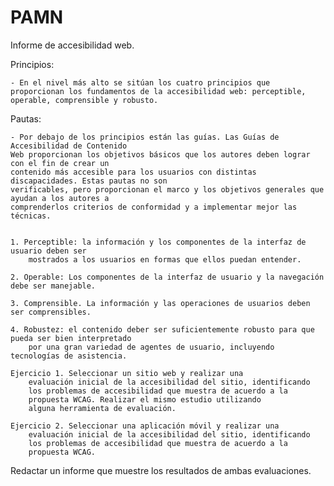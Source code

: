 # PAMN

Informe de accesibilidad web.

Principios: 

    - En el nivel más alto se sitúan los cuatro principios que
    proporcionan los fundamentos de la accesibilidad web: perceptible,
    operable, comprensible y robusto.

Pautas: 

    - Por debajo de los principios están las guías. Las Guías de Accesibilidad de Contenido
    Web proporcionan los objetivos básicos que los autores deben lograr con el fin de crear un
    contenido más accesible para los usuarios con distintas discapacidades. Estas pautas no son
    verificables, pero proporcionan el marco y los objetivos generales que ayudan a los autores a
    comprenderlos criterios de conformidad y a implementar mejor las técnicas.


    1. Perceptible: la información y los componentes de la interfaz de usuario deben ser
        mostrados a los usuarios en formas que ellos puedan entender.

    2. Operable: Los componentes de la interfaz de usuario y la navegación debe ser manejable.

    3. Comprensible. La información y las operaciones de usuarios deben ser comprensibles.
        
    4. Robustez: el contenido deber ser suficientemente robusto para que pueda ser bien interpretado 
        por una gran variedad de agentes de usuario, incluyendo tecnologías de asistencia.

    Ejercicio 1. Seleccionar un sitio web y realizar una
        evaluación inicial de la accesibilidad del sitio, identificando
        los problemas de accesibilidad que muestra de acuerdo a la
        propuesta WCAG. Realizar el mismo estudio utilizando
        alguna herramienta de evaluación.
    
    Ejercicio 2. Seleccionar una aplicación móvil y realizar una
        evaluación inicial de la accesibilidad del sitio, identificando
        los problemas de accesibilidad que muestra de acuerdo a la
        propuesta WCAG.

Redactar un informe que muestre los resultados de ambas evaluaciones.